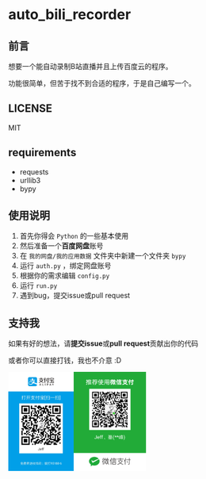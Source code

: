 # auto_bili_recorder

## 前言

想要一个能自动录制B站直播并且上传百度云的程序。

功能很简单，但苦于找不到合适的程序，于是自己编写一个。

## LICENSE

MIT

## requirements

- requests
- urllib3
- bypy

## 使用说明

1. 首先你得会 `Python` 的一些基本使用
2. 然后准备一个**百度网盘**账号
3. 在 `我的网盘/我的应用数据` 文件夹中新建一个文件夹 `bypy`
4. 运行 `auth.py` ，绑定网盘账号
5. 根据你的需求编辑 `config.py`
6. 运行 `run.py`
7. 遇到bug，提交issue或pull request

## 支持我

如果有好的想法，请**提交issue**或**pull request**贡献出你的代码

或者你可以直接打钱，我也不介意 :D

<img src="README.assets/1519287315941.jpg" alt="1519287315941" height="200" /><img src="README.assets/mm_facetoface_collect_qrcode_1519287360372.png" alt="mm_facetoface_collect_qrcode_1519287360372" height="200" />
